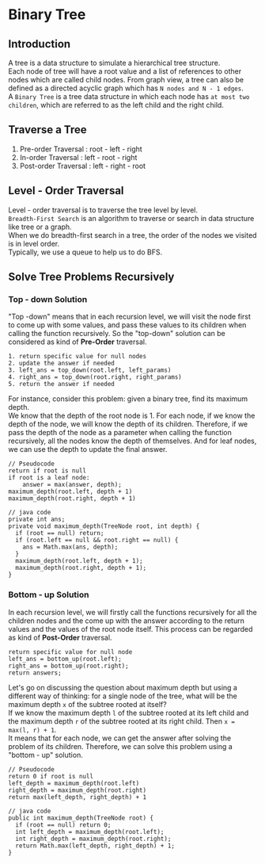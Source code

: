 # Binary Tree
## Introduction
A tree is a data structure to simulate a hierarchical tree structure.  
Each node of tree will have a root value and a list of references to other nodes which are called child nodes. From graph view, a tree can also be defined as a directed acyclic graph which has `N nodes and N - 1 edges`.  
A `Binary Tree` is a tree data structure in which each node has `at most two children`, which are referred to as the left child and the right child.  

## Traverse a Tree
1.  Pre-order Traversal :
root - left - right
2.  In-order Traversal :
left - root - right
3.  Post-order Traversal :
left - right - root

## Level - Order Traversal
Level - order traversal is to traverse the tree level by level.  
`Breadth-First Search` is an algorithm to traverse or search in data structure like tree or a graph.  
When we do breadth-first search in a tree, the order of the nodes we visited is in level order.  
Typically, we use a queue to help us to do BFS.  

## Solve Tree Problems Recursively
### Top - down Solution
"Top -down" means that in each recursion level, we will visit the node first to come up with some values, and pass these values to its children when calling the function recursively. So the "top-down" solution can be considered as kind of **Pre-Order** traversal.  
```
1. return specific value for null nodes
2. update the answer if needed  
3. left_ans = top_down(root.left, left_params)
4. right_ans = top_down(root.right, right_params)
5. return the answer if needed
```
For instance, consider this problem: given a binary tree, find its maximum depth.  
We know that the depth of the root node is 1. For each node, if we know the depth of the node, we will know the depth of its children. Therefore, if we pass the depth of the node as a parameter when calling the function recursively, all the nodes know the depth of themselves. And for leaf nodes, we can use the depth to update the final answer.  
```
// Pseudocode
return if root is null
if root is a leaf node:
    answer = max(answer, depth);
maximum_depth(root.left, depth + 1)
maximum_depth(root.right, depth + 1)
```
```
// java code
private int ans;
private void maximum_depth(TreeNode root, int depth) {
  if (root == null) return;
  if (root.left == null && root.right == null) {
    ans = Math.max(ans, depth);
  }
  maximum_depth(root.left, depth + 1);
  maximum_depth(root.right, depth + 1);
}
```

### Bottom - up Solution
In each recursion level, we will firstly call the functions recursively for all the children nodes and the come up with the answer according to the return values and the values of the root node itself. This process can be regarded as kind of **Post-Order** traversal.  
```
return specific value for null node
left_ans = bottom_up(root.left);
right_ans = bottom_up(root.right);
return answers;
```
Let's go on discussing the question about maximum depth but using a different way of thinking: for a single node of the tree, what will be the maximum depth `x` of the subtree rooted at itself?  
If we know the maximum depth `l` of the subtree rooted at its left child and the maximum depth `r` of the subtree rooted at its right child. Then `x = max(l, r) + 1`.  
It means that for each node, we can get the answer after solving the problem of its children. Therefore, we can solve this problem using a "bottom - up" solution.  
```
// Pseudocode
return 0 if root is null
left_depth = maximum_depth(root.left)
right_depth = maximum_depth(root.right)
return max(left_depth, right_depth) + 1
```
```
// java code
public int maximum_depth(TreeNode root) {
  if (root == null) return 0;
  int left_depth = maximum_depth(root.left);
  int right_depth = maximum_depth(root.right);
  return Math.max(left_depth, right_depth) + 1;
}
```

